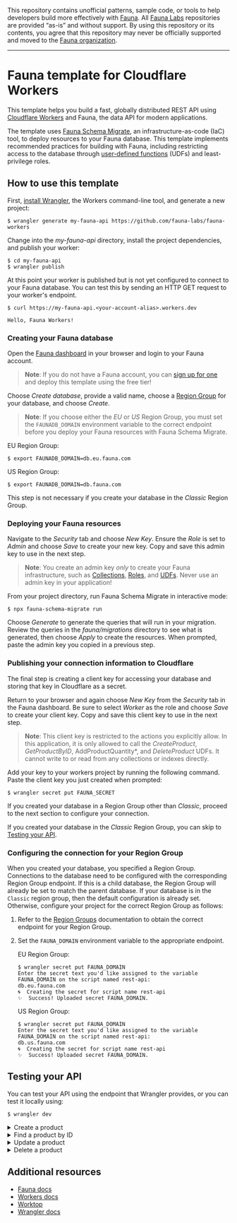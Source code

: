 This repository contains unofficial patterns, sample code, or tools to help developers build more effectively with [Fauna][fauna]. All [Fauna Labs][fauna-labs] repositories are provided “as-is” and without support. By using this repository or its contents, you agree that this repository may never be officially supported and moved to the [Fauna organization][fauna-organization].

---

# Fauna template for Cloudflare Workers

This template helps you build a fast, globally distributed REST API using [Cloudflare Workers](https://workers.cloudflare.com) and Fauna, the data API for modern applications.

The template uses [Fauna Schema Migrate](https://github.com/fauna-labs/fauna-schema-migrate), an infrastructure-as-code (IaC) tool, to deploy resources to your Fauna database. This template implements recommended practices for building with Fauna, including restricting access to the database through [user-defined functions](https://docs.fauna.com/fauna/current/learn/understanding/user_defined_functions) (UDFs) and least-privilege roles.

<!--
[![Deploy to Cloudflare Workers](https://deploy.workers.cloudflare.com/button)](https://deploy.workers.cloudflare.com/?url=https://github.com/fauna-labs/fauna-workers)
-->

## How to use this template

First, [install Wrangler](https://workers.cloudflare.com/docs/quickstart/), the Workers command-line tool, and generate a new project:

```console
$ wrangler generate my-fauna-api https://github.com/fauna-labs/fauna-workers
```

Change into the *my-fauna-api* directory, install the project dependencies, and publish your worker:

```console
$ cd my-fauna-api
$ wrangler publish
```

At this point your worker is published but is not yet configured to connect to your Fauna database. You can test this by sending an HTTP GET request to your worker's endpoint.

```console
$ curl https://my-fauna-api.<your-account-alias>.workers.dev

Hello, Fauna Workers!
```

### Creating your Fauna database

Open the [Fauna dashboard](https://dashboard.fauna.com) in your browser and login to your Fauna account. 

> **Note**: If you do not have a Fauna account, you can [sign up for one](https://dashboard.fauna.com/signup) and deploy this template using the free tier!

Choose *Create database*, provide a valid name, choose a [Region Group][fauna-region-groups] for your database, and choose *Create*.

> **Note**: If you choose either the *EU* or *US* Region Group, you must set the `FAUNADB_DOMAIN` environment variable to the correct endpoint before you deploy your Fauna resources with Fauna Schema Migrate.
 
EU Region Group:
```console
$ export FAUNADB_DOMAIN=db.eu.fauna.com
```

US Region Group:
```console
$ export FAUNADB_DOMAIN=db.fauna.com
```

This step is not necessary if you create your database in the *Classic* Region Group.

### Deploying your Fauna resources

Navigate to the *Security* tab and choose *New Key*. Ensure the *Role* is set to *Admin* and choose *Save* to create your new key. Copy and save this admin key to use in the next step.

> **Note**: You create an admin key *only* to create your Fauna infrastructure, such as [Collections](https://docs.fauna.com/fauna/current/learn/understanding/collections), [Roles](https://docs.fauna.com/fauna/current/security/roles), and [UDFs](https://docs.fauna.com/fauna/current/learn/understanding/user_defined_functions). Never use an admin key in your application!

From your project directory, run Fauna Schema Migrate in interactive mode:

```console
$ npx fauna-schema-migrate run
```

Choose *Generate* to generate the queries that will run in your migration. Review the queries in the *fauna/migrations* directory to see what is generated, then choose *Apply* to create the resources. When prompted, paste the admin key you copied in a previous step.

### Publishing your connection information to Cloudflare

The final step is creating a client key for accessing your database and storing that key in Cloudflare as a secret.

Return to your browser and again choose *New Key* from the *Security* tab in the Fauna dashboard. Be sure to select *Worker* as the role and choose *Save* to create your client key. Copy and save this client key to use in the next step.

> **Note**: This client key is restricted to the actions you explicitly allow. In this application, it is only allowed to call the *CreateProduct*, *GetProductByID*, AddProductQuantity*, and *DeleteProduct* UDFs. It cannot write to or read from any collections or indexes directly.

Add your key to your workers project by running the following command. Paste the client key you just created when prompted:

```console
$ wrangler secret put FAUNA_SECRET
```

If you created your database in a Region Group other than *Classic*, proceed to the next section to configure your connection.

If you created your database in the *Classic* Region Group, you can skip to [Testing your API](#testing-your-api).

### Configuring the connection for your Region Group

When you created your database, you specified a Region Group.  Connections to the database need to be configured with the corresponding Region Group endpoint.  If this is a child database, the Region Group will already be set to match the parent database.  If your database is in the `Classic` region group, then the default configuration is already set.  Otherwise, configure your project for the correct Region Group as follows:

1.  Refer to the [Region Groups][fauna-region-groups] documentation to obtain the correct endpoint for your Region Group.
1.  Set the `FAUNA_DOMAIN` environment variable to the appropriate endpoint.

    EU Region Group:
    ```console
    $ wrangler secret put FAUNA_DOMAIN
    Enter the secret text you'd like assigned to the variable FAUNA_DOMAIN on the script named rest-api:
    db.eu.fauna.com
    🌀  Creating the secret for script name rest-api
    ✨  Success! Uploaded secret FAUNA_DOMAIN.
    ```

    US Region Group:
    ```console
    $ wrangler secret put FAUNA_DOMAIN
    Enter the secret text you'd like assigned to the variable FAUNA_DOMAIN on the script named rest-api:
    db.us.fauna.com
    🌀  Creating the secret for script name rest-api
    ✨  Success! Uploaded secret FAUNA_DOMAIN.
    ```

## Testing your API

You can test your API using the endpoint that Wrangler provides, or you can test it locally using:

```console
$ wrangler dev
```

<details>
<summary>Create a product</summary>

```console
$ curl \
    --data '{"serialNumber": "H56N33834", "title": "Bluetooth Headphones", "weightLbs": 0.5}' \
    --header 'Content-Type: application/json' \
    --request POST \
    http://127.0.0.1:8787/products
```

You should receive a response similar to the following:

```json
{ 
  "productId": "<document_id>"
}
```

Copy and save the `productId` for use in the following queries.
</details>

<details>
<summary>Find a product by ID</summary>

```console
$ curl \
    --header 'Content-Type: application/json' \
    --request GET \
    http://127.0.0.1:8787/products/<document_id>
```

You should receive a response similar to the following:

```json
{
  "id": "<document_id>",
  "serialNumber": "H56N33834",
  "title": "Bluetooth Headphones",
  "weightLbs": 0.5,
  "quantity": 0
}
```

</details>

<details>
<summary>Update a product</summary>

```console
$ curl \
    --data '{"quantity": 5}' \
    --header 'Content-Type: application/json' \
    --request PATCH \
    http://127.0.0.1:8787/products/<document_id>/add-quantity
```

You should receive a response similar to the following:

```json
{
  "id": "<document_id>",
  "serialNumber": "H56N33834",
  "title": "Bluetooth Headphones",
  "weightLbs": 0.5,
  "quantity": 5
}
```
</details>

<details>
<summary>Delete a product</summary>

```console
$ curl \
    --header 'Content-Type: application/json' \
    --request DELETE \
    http://127.0.0.1:8787/products/<document_id>
```

You should receive a response similar to the following:

```json
{
  "id": "<document_id>",
  "serialNumber": "H56N33834",
  "title": "Bluetooth Headphones",
  "weightLbs": 0.5,
  "quantity": 0
}
```

</details>

## Additional resources

* [Fauna docs](https://docs.fauna.com)
* [Workers docs](https://developers.cloudflare.com/workers/)
* [Worktop](https://github.com/lukeed/worktop)
* [Wrangler docs](https://developers.cloudflare.com/workers/cli-wrangler)


[fauna]: https://www.fauna.com/
[fauna-labs]: https://github.com/fauna-labs
[fauna-organization]: https://github.com/fauna
[fauna-region-groups]: https://docs.fauna.com/fauna/current/api/fql/region_groups#how-to-use-region-groups
